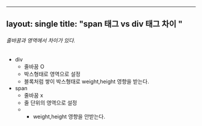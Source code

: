 
---
layout: single
title:  "span 태그 vs div 태그 차이 "
---

###### 줄바꿈과 영역에서 차이가 있다.

- div
  - 줄바꿈 O
  - 박스형태로 영역으로 설정
  - 블록처럼 쌓이 박스형태로 weight,height 영향을 받는다.
- span
  - 줄바꿈 x
  - 줄 단위의 영역으로 설정
  - - weight,height 영향을 안받는다.



